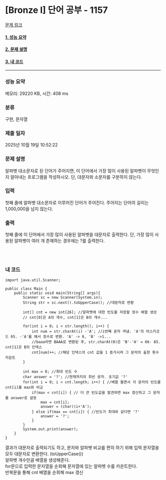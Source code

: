 # [Bronze I] 단어 공부 - 1157 

[문제 링크](https://www.acmicpc.net/problem/1157)  <br>

#### [1. 성능 요약](#성능-요약)
#### [2. 문제 설명](#문제-설명)
#### [3. 내 코드](#내-코드)

<hr>


### 성능 요약

메모리: 29220 KB, 시간: 408 ms

### 분류

구현, 문자열

### 제출 일자

2025년 10월 19일 10:52:22

### 문제 설명

<p>알파벳 대소문자로 된 단어가 주어지면, 이 단어에서 가장 많이 사용된 알파벳이 무엇인지 알아내는 프로그램을 작성하시오. 단, 대문자와 소문자를 구분하지 않는다.</p>

### 입력 

 <p>첫째 줄에 알파벳 대소문자로 이루어진 단어가 주어진다. 주어지는 단어의 길이는 1,000,000을 넘지 않는다.</p>

### 출력 

 <p>첫째 줄에 이 단어에서 가장 많이 사용된 알파벳을 대문자로 출력한다. 단, 가장 많이 사용된 알파벳이 여러 개 존재하는 경우에는 ?를 출력한다.</p>


<br>
<br>

### 내 코드
````
import java.util.Scanner;

public class Main {
    public static void main(String[] args){
    	Scanner sc = new Scanner(System.in);
    	String str = sc.next().toUpperCase(); //대문자로 변환
    	
    	int[] cnt = new int[26]; //알파벳에 대한 빈도를 저장할 정수 배열 생성
    	// cnt[0]은 A의 개수, cnt[1]은 B의 개수...
    	
    	for(int i = 0; i < str.length(); i++) {
    		int num = str.charAt(i) -'A'; //i번째 문자 꺼냄. 'A'의 아스키코드 65. -'A'를 해서 정수로 변환. 'A' -> 0, 'B' ->1...
    		//baaa라면 BAAA로 변환된 후, str.charAt(0)은 'B'-'A' = 66- 65. cnt[1]은 B의 인덱스
    		cnt[num]++; //해당 인덱스의 cnt 값을 1 증가시켜 그 문자의 출현 횟수 카운트
    	}
    	
    	int max = 0; //최대 빈도 수
    	char answer = '?'; //현재까지의 최빈 문자. 초기값 '?'
    	for(int i = 0; i < cnt.length; i++) { //배열 돌면서 각 문자의 빈도를 cnt[i]를 max와 비교
    		if(max < cnt[i]) { // 더 큰 빈도값을 발견하면 max 갱신하고 그 문자를 answer로 설정
    			max = cnt[i];
    			answer = (char)(i+'A'); 
    		} else if(max == cnt[i]) { //빈도가 최대와 같다면 '?' 
    			answer = '?';
    		}
    	}
    	System.out.print(answer);
    }
}
````
결과가 대문자로 출력되기도 하고, 문자와 알파벳 비교를 편히 하기 위해 입력 문자열을 모두 대문자로 변환한다. (toUpperCase())
<br>
알파벳 개수만큼 배열을 생성해준다.
<br>
for문으로 입력한 문자열을 순회해 문자열에 있는 알파벳 수를 카운트한다.
<br>
반복문을 통해 cnt 배열을 순회해 max 갱신


<br>
<br>
<br>
<br>
<br>




